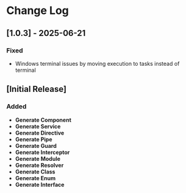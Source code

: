 # Change Log

## [1.0.3] - 2025-06-21
### Fixed
- Windows terminal issues by moving execution to tasks instead of terminal

## [Initial Release]
### Added
- **Generate Component**
- **Generate Service**
- **Generate Directive**
- **Generate Pipe**
- **Generate Guard**
- **Generate Interceptor**
- **Generate Module**
- **Generate Resolver**
- **Generate Class**
- **Generate Enum**
- **Generate Interface**